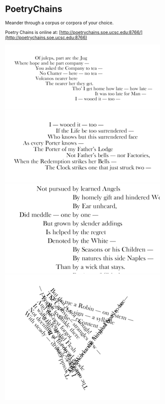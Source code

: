 # PoetryChains
Meander through a corpus or corpora of your choice.

Poetry Chains is online at:
[http://poetrychains.soe.ucsc.edu:8766/](http://poetrychains.soe.ucsc.edu:8766)

![](images/A-4.png)
![](images/A-5.png)
![](images/B-1.png)
![](images/C-1.png)
